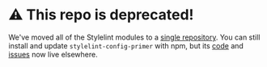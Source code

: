 # :warning: This repo is deprecated!
We've moved all of the Stylelint modules to a [single repository][repo]. You can still install and update `stylelint-config-primer` with npm, but its [code] and [issues] now live elsewhere.

[repo]: https://github.com/primer/primer
[issues]: https://github.com/primer/primer/issues
[code]: https://github.com/primer/primer/tree/master/tools/stylelint-config-primer
